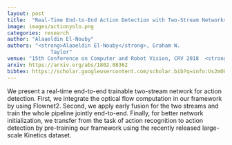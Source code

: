```yaml
---
layout: post
title:  "Real-Time End-to-End Action Detection with Two-Stream Networks"
image: images/actionyolo.png
categories: research
author: "Alaaeldin El-Nouby"
authors: "<strong>Alaaeldin El-Nouby</strong>, Graham W.
              Taylor"
venue: "15th Conference on Computer and Robot Vision, CRV 2018  <strong>(Oral)</strong>"
arxiv: https://arxiv.org/abs/1802.08362
bibtex: https://scholar.googleusercontent.com/scholar.bib?q=info:Us2mO8aop6gJ:scholar.google.com/&output=citation&scisdr=CgVEUX-mEJL1iATrCL8:AAGBfm0AAAAAXvHuEL8aRbNLK0M5DcpLOYe6mN36Oa6S&scisig=AAGBfm0AAAAAXvHuEFFmwXFu7nPGtCNeHNBIk2cpIsZZ&scisf=4&ct=citation&cd=-1&hl=en
---
```

We present a real-time end-to-end trainable two-stream network for action detection. First, we integrate the optical flow computation in our framework by using Flownet2. Second, we apply early fusion for the two streams and train the whole pipeline jointly end-to-end. Finally, for better network initialization, we transfer from the task of action recognition to action detection by pre-training our framework using the recently released large-scale Kinetics dataset. 